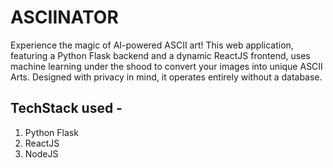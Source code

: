 # ASCIINATOR

Experience the magic of AI-powered ASCII art! This web application, featuring a Python Flask backend and a dynamic ReactJS frontend, uses machine learning under the shood to convert your images into unique ASCII Arts. Designed with privacy in mind, it operates entirely without a database.

## TechStack used -
1. Python Flask
1. ReactJS
1. NodeJS
